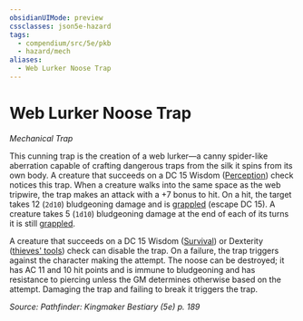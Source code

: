 ```yaml
---
obsidianUIMode: preview
cssclasses: json5e-hazard
tags:
  - compendium/src/5e/pkb
  - hazard/mech
aliases:
  - Web Lurker Noose Trap
---
```

# Web Lurker Noose Trap
*Mechanical Trap*  

This cunning trap is the creation of a web lurker—a canny spider-like aberration capable of crafting dangerous traps from the silk it spins from its own body. A creature that succeeds on a DC 15 Wisdom ([Perception](2-Mechanics/CLI/rules/skills.md#Perception)) check notices this trap. When a creature walks into the same space as the web tripwire, the trap makes an attack with a +7 bonus to hit. On a hit, the target takes 12 (`2d10`) bludgeoning damage and is [grappled](2-Mechanics/CLI/rules/conditions.md#grappled) (escape DC 15). A creature takes 5 (`1d10`) bludgeoning damage at the end of each of its turns it is still [grappled](2-Mechanics/CLI/rules/conditions.md#grappled).

A creature that succeeds on a DC 15 Wisdom ([Survival](2-Mechanics/CLI/rules/skills.md#Survival)) or Dexterity ([thieves' tools](2-Mechanics/CLI/items/thieves-tools.md)) check can disable the trap. On a failure, the trap triggers against the character making the attempt. The noose can be destroyed; it has AC 11 and 10 hit points and is immune to bludgeoning and has resistance to piercing unless the GM determines otherwise based on the attempt. Damaging the trap and failing to break it triggers the trap.

*Source: Pathfinder: Kingmaker Bestiary (5e) p. 189*